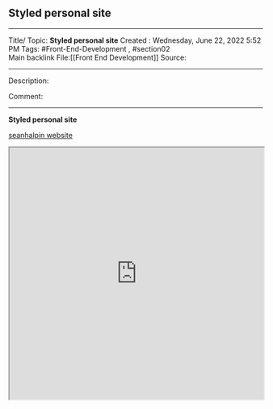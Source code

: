 ## Styled personal site

---

Title/ Topic: __Styled personal site__
Created : Wednesday, June 22, 2022 5:52 PM
Tags: #Front-End-Development , #section02  
Main backlink File:[[Front End Development]]
Source: 

---
Description: 

Comment: 

---

__Styled personal site__


[seanhalpin website](https://web.archive.org/web/20180819202235js_/http://seanhalpin.io/)

<iframe
		height= 500
		width=100%
		padding=0
		margins=0
		src=" https://web.archive.org/web/20180819202235js_/http://seanhalpin.io/ "></iframe>



